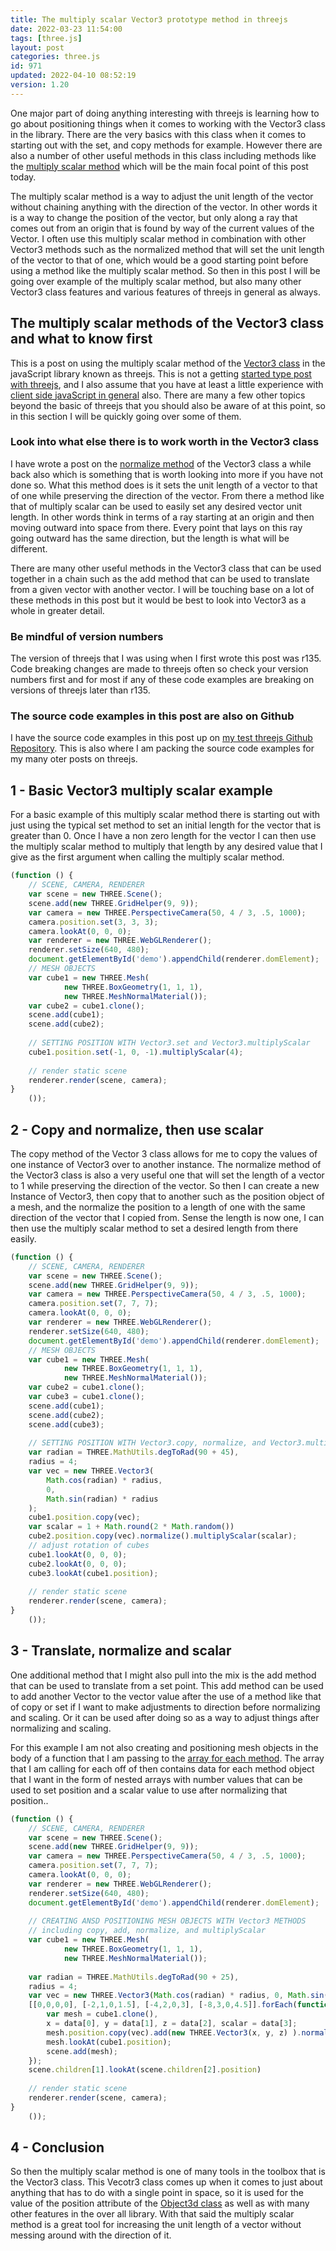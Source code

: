 ```yaml
---
title: The multiply scalar Vector3 prototype method in threejs
date: 2022-03-23 11:54:00
tags: [three.js]
layout: post
categories: three.js
id: 971
updated: 2022-04-10 08:52:19
version: 1.20
---
```


One major part of doing anything interesting with threejs is learning how to go about positioning things when it comes to working with the Vector3 class in the library. There are the very basics with this class when it comes to starting out with the set, and copy methods for example. However there are also a number of other useful methods in this class including methods like the [multiply scalar method](https://threejs.org/docs/#api/en/math/Vector3.multiplyScalar) which will be the main focal point of this post today.

The multiply scalar method is a way to adjust the unit length of the vector without chaining anything with the direction of the vector. In other words it is a way to change the position of the vector, but only along a ray that comes out from an origin that is found by way of the current values of the Vector. I often use this multiply scalar method in combination with other Vector3 methods such as the normalized method that will set the unit length of the vector to that of one, which would be a good starting point before using a method like the multiply scalar method. So then in this post I will be going over example of the multiply scalar method, but also many other Vector3 class features and various features of threejs in general as always.

<!-- more -->

## The multiply scalar methods of the Vector3 class and what to know first

This is a post on using the multiply scalar method of the [Vector3 class](/2018/04/15/threejs-vector3/) in the javaScript library known as threejs. This is not a getting [started type post with threejs](/2018/04/04/threejs-getting-started/), and I also assume that you have at least a little experience with [client side javaScript in general](/2018/11/27/js-getting-started/) also. There are many a few other topics beyond the basic of threejs that you should also be aware of at this point, so in this section I will be quickly going over some of them.
### Look into what else there is to work worth in the Vector3 class

I have wrote a post on the [normalize method](/2021/06/14/threejs-vector3-normalize/) of the Vector3 class a while back also which is something that is worth looking into more if you have not done so. What this method does is it sets the unit length of a vector to that of one while preserving the direction of the vector. From there a method like that of multiply scalar can be used to easily set any desired vector unit length. In other words think in terms of a ray starting at an origin and then moving outward into space from there. Every point that lays on this ray going outward has the same direction, but the length is what will be different.

There are many other useful methods in the Vector3 class that can be used together in a chain such as the add method that can be used to translate from a given vector with another vector. I will be touching base on a lot of these methods in this post but it would be best to look into Vector3 as a whole in greater detail.

### Be mindful of version numbers

The version of threejs that I was using when I first wrote this post was r135. Code breaking changes are made to threejs often so check your version numbers first and for most if any of these code examples are breaking on versions of threejs later than r135.

### The source code examples in this post are also on Github

I have the source code examples in this post up on [my test threejs Github Repository](https://github.com/dustinpfister/test_threejs/tree/master/views/forpost/threejs-vector3-multiply-scalar). This is also where I am packing the source code examples for my many oter posts on threejs.

## 1 - Basic Vector3 multiply scalar example

For a basic example of this multiply scalar method there is starting out with just using the typical set method to set an initial length for the vector that is greater than 0. Once I have a non zero length for the vector I can then use the multiply scalar method to multiply that length by any desired value that I give as the first argument when calling the multiply scalar method.

```js
(function () {
    // SCENE, CAMERA, RENDERER
    var scene = new THREE.Scene();
    scene.add(new THREE.GridHelper(9, 9));
    var camera = new THREE.PerspectiveCamera(50, 4 / 3, .5, 1000);
    camera.position.set(3, 3, 3);
    camera.lookAt(0, 0, 0);
    var renderer = new THREE.WebGLRenderer();
    renderer.setSize(640, 480);
    document.getElementById('demo').appendChild(renderer.domElement);
    // MESH OBJECTS
    var cube1 = new THREE.Mesh(
            new THREE.BoxGeometry(1, 1, 1),
            new THREE.MeshNormalMaterial());
    var cube2 = cube1.clone();
    scene.add(cube1);
    scene.add(cube2);
 
    // SETTING POSITION WITH Vector3.set and Vector3.multiplyScalar
    cube1.position.set(-1, 0, -1).multiplyScalar(4);
 
    // render static scene
    renderer.render(scene, camera);
}
    ());
```

## 2 - Copy and normalize, then use scalar

The copy method of the Vector 3 class allows for me to copy the values of one instance of Vector3 over to another instance. The normalize method of the Vector3 class is also a very useful one that will set the length of a vector to 1 while preserving the direction of the vector. So then I can create a new Instance of Vector3, then copy that to another such as the position object of a mesh, and the normalize the position to a length of one with the same direction of the vector that I copied from. Sense the length is now one, I can then use the multiply scalar method to set a desired length from there easily.

```js
(function () {
    // SCENE, CAMERA, RENDERER
    var scene = new THREE.Scene();
    scene.add(new THREE.GridHelper(9, 9));
    var camera = new THREE.PerspectiveCamera(50, 4 / 3, .5, 1000);
    camera.position.set(7, 7, 7);
    camera.lookAt(0, 0, 0);
    var renderer = new THREE.WebGLRenderer();
    renderer.setSize(640, 480);
    document.getElementById('demo').appendChild(renderer.domElement);
    // MESH OBJECTS
    var cube1 = new THREE.Mesh(
            new THREE.BoxGeometry(1, 1, 1),
            new THREE.MeshNormalMaterial());
    var cube2 = cube1.clone();
    var cube3 = cube1.clone();
    scene.add(cube1);
    scene.add(cube2);
    scene.add(cube3);
 
    // SETTING POSITION WITH Vector3.copy, normalize, and Vector3.multiplyScalar
    var radian = THREE.MathUtils.degToRad(90 + 45),
    radius = 4;
    var vec = new THREE.Vector3(
        Math.cos(radian) * radius,
        0,
        Math.sin(radian) * radius
    );
    cube1.position.copy(vec);
    var scalar = 1 + Math.round(2 * Math.random())
    cube2.position.copy(vec).normalize().multiplyScalar(scalar);
    // adjust rotation of cubes
    cube1.lookAt(0, 0, 0);
    cube2.lookAt(0, 0, 0);
    cube3.lookAt(cube1.position);
 
    // render static scene
    renderer.render(scene, camera);
}
    ());
```

## 3 - Translate, normalize and scalar

One additional method that I might also pull into the mix is the add method that can be used to translate from a set point. This add method can be used to add another Vector to the vector value after the use of a method like that of copy or set if I want to make adjustments to direction before normalizing and scaling. Or it can be used after doing so as a way to adjust things after normalizing and scaling.

For this example I am not also creating and positioning mesh objects in the body of a function that I am passing to the [array for each method](/2019/02/16/js-javascript-foreach/). The array that I am calling for each off of then contains data for each method object that I want in the form of nested arrays with number values that can be used to set position and a scalar value to use after normalizing that position..

```js
(function () {
    // SCENE, CAMERA, RENDERER
    var scene = new THREE.Scene();
    scene.add(new THREE.GridHelper(9, 9));
    var camera = new THREE.PerspectiveCamera(50, 4 / 3, .5, 1000);
    camera.position.set(7, 7, 7);
    camera.lookAt(0, 0, 0);
    var renderer = new THREE.WebGLRenderer();
    renderer.setSize(640, 480);
    document.getElementById('demo').appendChild(renderer.domElement);
 
    // CREATING ANSD POSITIONING MESH OBJECTS WITH Vector3 METHODS
    // including copy, add, normalize, and multiplyScalar
    var cube1 = new THREE.Mesh(
            new THREE.BoxGeometry(1, 1, 1),
            new THREE.MeshNormalMaterial());
 
    var radian = THREE.MathUtils.degToRad(90 + 25),
    radius = 4;
    var vec = new THREE.Vector3(Math.cos(radian) * radius, 0, Math.sin(radian) * radius);
    [[0,0,0,0], [-2,1,0,1.5], [-4,2,0,3], [-8,3,0,4.5]].forEach(function(data){
        var mesh = cube1.clone(),
        x = data[0], y = data[1], z = data[2], scalar = data[3];
        mesh.position.copy(vec).add(new THREE.Vector3(x, y, z) ).normalize().multiplyScalar(scalar);
        mesh.lookAt(cube1.position);
        scene.add(mesh);
    });
    scene.children[1].lookAt(scene.children[2].position)
 
    // render static scene
    renderer.render(scene, camera);
}
    ());
```

## 4 - Conclusion

So then the multiply scalar method is one of many tools in the toolbox that is the Vector3 class. This Vecotr3 class comes up when it comes to just about anything that has to do with a single point in space, so it is used for the value of the position attribute of the [Object3d class](/2018/04/23/threejs-object3d/) as well as with many other features in the over all library. With that said the multiply scalar method is a great tool for increasing the unit length of a vector without messing around with the direction of it.

